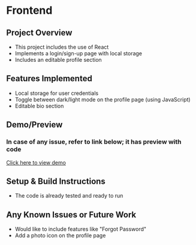 # Frontend

## Project Overview

- This project includes the use of React  
- Implements a login/sign-up page with local storage  
- Includes an editable profile section  

## Features Implemented

- Local storage for user credentials  
- Toggle between dark/light mode on the profile page (using JavaScript)  
- Editable bio section  

## Demo/Preview
### In case of any issue, refer to link below; it has preview with code
[Click here to view demo](https://codesandbox.io/p/sandbox/inspiring-dew-9g2sgs)

## Setup & Build Instructions

- The code is already tested and ready to run  

## Any Known Issues or Future Work

- Would like to include features like "Forgot Password"  
- Add a photo icon on the profile page  
